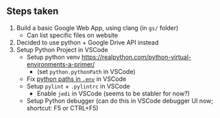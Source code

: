 ## Steps taken

1. Build a basic Google Web App, using clang (in `gs/` folder)
   * Can list specific files on website
1. Decided to use python + Google Drive API instead
1. Setup Python Project in VSCode
   * Setup python venv https://realpython.com/python-virtual-environments-a-primer/
      * (set `python.pythonPath` in VSCode)
   * Fix [python paths in `.env`](https://github.com/Microsoft/vscode-python/issues/3840#issuecomment-463789294) in VSCode
   * Setup `pylint` + `.pylintrc` in VSCode
      * Enable `jedi` in VSCode (seems to be stabler for now?)
   * Setup Python debugger (can do this in VSCode debugger UI now; shortcut: F5 or CTRL+F5)